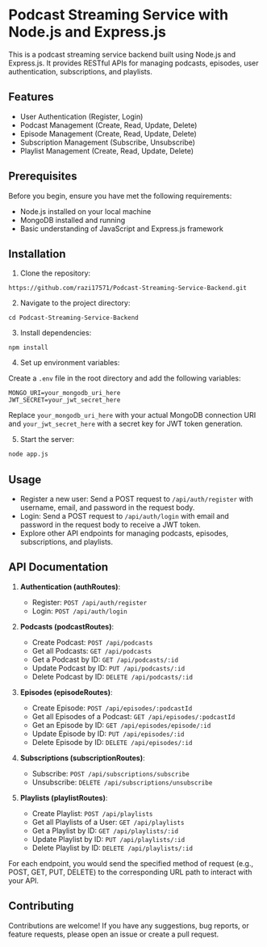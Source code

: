# Podcast Streaming Service with Node.js and Express.js

This is a podcast streaming service backend built using Node.js and Express.js. It provides RESTful APIs for managing podcasts, episodes, user authentication, subscriptions, and playlists.

## Features

- User Authentication (Register, Login)
- Podcast Management (Create, Read, Update, Delete)
- Episode Management (Create, Read, Update, Delete)
- Subscription Management (Subscribe, Unsubscribe)
- Playlist Management (Create, Read, Update, Delete)

## Prerequisites

Before you begin, ensure you have met the following requirements:

- Node.js installed on your local machine
- MongoDB installed and running
- Basic understanding of JavaScript and Express.js framework

## Installation

1. Clone the repository:

```
https://github.com/razi17571/Podcast-Streaming-Service-Backend.git
```

2. Navigate to the project directory:

```
cd Podcast-Streaming-Service-Backend
```

3. Install dependencies:

```
npm install
```

4. Set up environment variables:

Create a `.env` file in the root directory and add the following variables:

```
MONGO_URI=your_mongodb_uri_here
JWT_SECRET=your_jwt_secret_here
```

Replace `your_mongodb_uri_here` with your actual MongoDB connection URI and `your_jwt_secret_here` with a secret key for JWT token generation.

5. Start the server:

```bash
node app.js
```

## Usage

- Register a new user: Send a POST request to `/api/auth/register` with username, email, and password in the request body.
- Login: Send a POST request to `/api/auth/login` with email and password in the request body to receive a JWT token.
- Explore other API endpoints for managing podcasts, episodes, subscriptions, and playlists.

## API Documentation
1. **Authentication (authRoutes)**:
   - Register: `POST /api/auth/register`
   - Login: `POST /api/auth/login`

2. **Podcasts (podcastRoutes)**:
   - Create Podcast: `POST /api/podcasts`
   - Get all Podcasts: `GET /api/podcasts`
   - Get a Podcast by ID: `GET /api/podcasts/:id`
   - Update Podcast by ID: `PUT /api/podcasts/:id`
   - Delete Podcast by ID: `DELETE /api/podcasts/:id`

3. **Episodes (episodeRoutes)**:
   - Create Episode: `POST /api/episodes/:podcastId`
   - Get all Episodes of a Podcast: `GET /api/episodes/:podcastId`
   - Get an Episode by ID: `GET /api/episodes/episode/:id`
   - Update Episode by ID: `PUT /api/episodes/:id`
   - Delete Episode by ID: `DELETE /api/episodes/:id`

4. **Subscriptions (subscriptionRoutes)**:
   - Subscribe: `POST /api/subscriptions/subscribe`
   - Unsubscribe: `DELETE /api/subscriptions/unsubscribe`

5. **Playlists (playlistRoutes)**:
   - Create Playlist: `POST /api/playlists`
   - Get all Playlists of a User: `GET /api/playlists`
   - Get a Playlist by ID: `GET /api/playlists/:id`
   - Update Playlist by ID: `PUT /api/playlists/:id`
   - Delete Playlist by ID: `DELETE /api/playlists/:id`

For each endpoint, you would send the specified method of request (e.g., POST, GET, PUT, DELETE) to the corresponding URL path to interact with your API.

## Contributing

Contributions are welcome! If you have any suggestions, bug reports, or feature requests, please open an issue or create a pull request.


